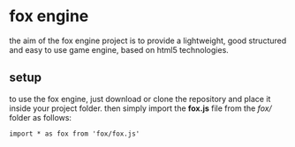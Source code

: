 # fox engine
the aim of the fox engine project is to provide a lightweight, good structured and easy to use game engine, based on html5 technologies.
## setup
to use the fox engine, just download or clone the repository and place it inside your project folder.
then simply import the **fox.js** file from the *fox/* folder as follows:

    import * as fox from 'fox/fox.js'
